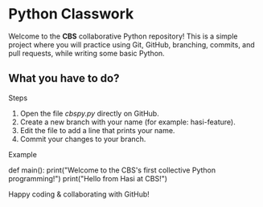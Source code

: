 # Python Classwork


Welcome to the **CBS** collaborative Python repository!
This is a simple project where  you will practice using Git, GitHub, branching, commits, and pull requests, while writing some basic Python.

## What you have to do?

Steps
1. Open the file *cbspy.py* directly on GitHub.
2. Create a new branch with your name (for example: hasi-feature).
3. Edit the file to add a line that prints your name.
4. Commit your changes to your branch.

Example 

def main():
    print("Welcome to the CBS's first collective Python programming!")
    print("Hello from Hasi at CBS!")


Happy coding & collaborating with GitHub!





